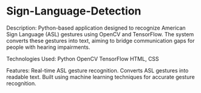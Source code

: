# Sign-Language-Detection

Description:
Python-based application designed to recognize American Sign Language (ASL) gestures using OpenCV and TensorFlow. The system converts these gestures into text, aiming to bridge communication gaps for people with hearing impairments.

Technologies Used:
Python
OpenCV
TensorFlow
HTML, CSS

Features:
Real-time ASL gesture recognition.
Converts ASL gestures into readable text.
Built using machine learning techniques for accurate gesture recognition.
